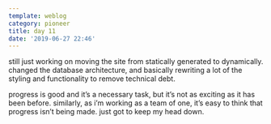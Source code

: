 ```yaml
---
template: weblog
category: pioneer
title: day 11
date: '2019-06-27 22:46'
---
```

still just working on moving the site from statically generated to dynamically. changed the database architecture, and basically rewriting a lot of the styling and functionality to remove technical debt.

progress is good and it’s a necessary task, but it’s not as exciting as it has been before. similarly, as i’m working as a team of one, it’s easy to think that progress isn’t being made. just got to keep my head down.
